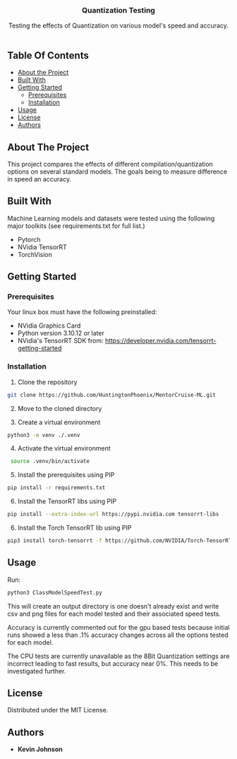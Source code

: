 <br/>
<p align="center">
  
  <h3 align="center">Quantization Testing</h3>

  <p align="center">
    Testing the effects of Quantization on various model's speed and accuracy.
    <br/>
    <br/>
  </p>
</p>

## Table Of Contents

* [About the Project](#about-the-project)
* [Built With](#built-with)
* [Getting Started](#getting-started)
  * [Prerequisites](#prerequisites)
  * [Installation](#installation)
* [Usage](#usage)
* [License](#license)
* [Authors](#authors)

## About The Project

This project compares the effects of different compilation/quantization options on several standard models. The goals being to measure difference in speed an accuracy. 

## Built With

Machine Learning models and datasets were tested using the following major toolkits (see requirements.txt for full list.)

- Pytorch
- NVidia TensorRT
- TorchVision



## Getting Started


### Prerequisites

Your linux box must have the following preinstalled: 

- NVidia Graphics Card
- Python version 3.10.12 or later
- NVidia's TensorRT SDK from: https://developer.nvidia.com/tensorrt-getting-started


### Installation

1. Clone the repository
```sh
git clone https://github.com/HuntingtonPhoenix/MentorCruise-ML.git
```

2. Move to the cloned directory

3. Create a virtual environment
```sh
python3 -m venv ./.venv
```

4. Activate the virtual environment
```sh
 source .venv/bin/activate
```

5. Install the prerequisites using PIP
```sh
pip install -r requirements.txt 
```

6. Install the TensorRT libs using PIP
```sh
pip install --extra-index-url https://pypi.nvidia.com tensorrt-libs
```

6. Install the Torch TensorRT lib using PIP
```sh
pip3 install torch-tensorrt -f https://github.com/NVIDIA/Torch-TensorRT/releases
```


## Usage

Run:
```sh
python3 ClassModelSpeedTest.py
```

This will create an output directory is one doesn't already exist and write csv and png files for each model tested and their associated speed tests.

Accuracy is currently commented out for the gpu based tests because initial runs showed a less than .1% accuracy changes across all the options tested for each model. 

The CPU tests are currently unavailable as the 8Bit Quantization settings are incorrect leading to fast results, but accuracy near 0%. This needs to be investigated further. 

## License

Distributed under the MIT License. 

## Authors

* **Kevin Johnson** 
